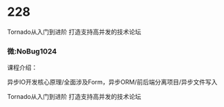 # 228
Tornado从入门到进阶 打造支持高并发的技术论坛
### 微:NoBug1024 


课程介绍：

异步IO开发核心原理/全面涉及Form，异步ORM/前后端分离项目/异步文件写入

Tornado从入门到进阶 打造支持高并发的技术论坛
